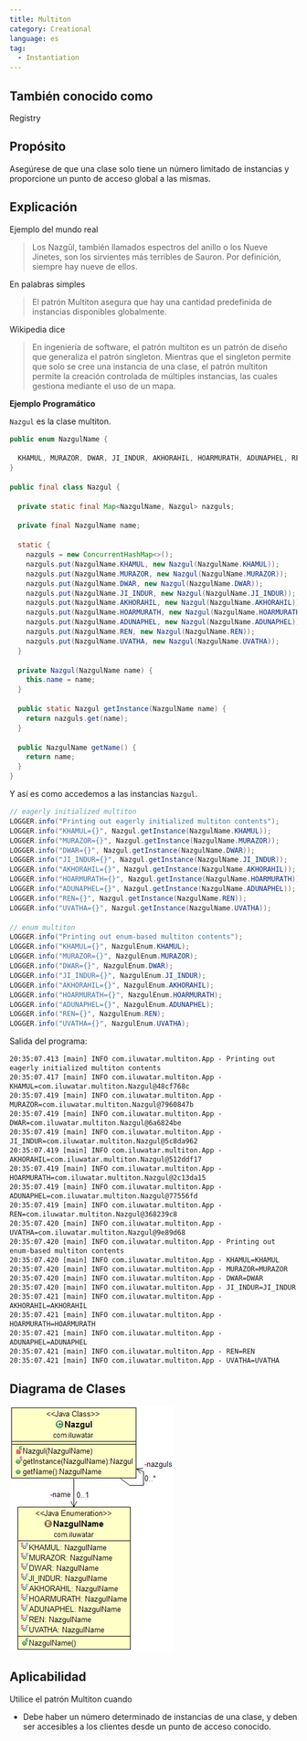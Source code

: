 ```yaml
---
title: Multiton
category: Creational
language: es
tag:
  - Instantiation
---
```


## También conocido como

Registry

## Propósito

Asegúrese de que una clase solo tiene un número limitado de instancias y proporcione un punto de acceso global a las
mismas.

## Explicación

Ejemplo del mundo real

> Los Nazgûl, también llamados espectros del anillo o los Nueve Jinetes, son los sirvientes más terribles de Sauron. Por
> definición, siempre hay nueve de ellos.

En palabras simples

> El patrón Multiton asegura que hay una cantidad predefinida de instancias disponibles globalmente.

Wikipedia dice

> En ingeniería de software, el patrón multiton es un patrón de diseño que generaliza el patrón singleton. Mientras que
> el singleton permite que solo se cree una instancia de una clase, el patrón multiton permite la creación controlada de
> múltiples instancias, las cuales gestiona mediante el uso de un mapa.

**Ejemplo Programático**

`Nazgul` es la clase multiton.

```java
public enum NazgulName {

  KHAMUL, MURAZOR, DWAR, JI_INDUR, AKHORAHIL, HOARMURATH, ADUNAPHEL, REN, UVATHA
}

public final class Nazgul {

  private static final Map<NazgulName, Nazgul> nazguls;

  private final NazgulName name;

  static {
    nazguls = new ConcurrentHashMap<>();
    nazguls.put(NazgulName.KHAMUL, new Nazgul(NazgulName.KHAMUL));
    nazguls.put(NazgulName.MURAZOR, new Nazgul(NazgulName.MURAZOR));
    nazguls.put(NazgulName.DWAR, new Nazgul(NazgulName.DWAR));
    nazguls.put(NazgulName.JI_INDUR, new Nazgul(NazgulName.JI_INDUR));
    nazguls.put(NazgulName.AKHORAHIL, new Nazgul(NazgulName.AKHORAHIL));
    nazguls.put(NazgulName.HOARMURATH, new Nazgul(NazgulName.HOARMURATH));
    nazguls.put(NazgulName.ADUNAPHEL, new Nazgul(NazgulName.ADUNAPHEL));
    nazguls.put(NazgulName.REN, new Nazgul(NazgulName.REN));
    nazguls.put(NazgulName.UVATHA, new Nazgul(NazgulName.UVATHA));
  }

  private Nazgul(NazgulName name) {
    this.name = name;
  }

  public static Nazgul getInstance(NazgulName name) {
    return nazguls.get(name);
  }

  public NazgulName getName() {
    return name;
  }
}
```

Y así es como accedemos a las instancias `Nazgul`.

```java
// eagerly initialized multiton
LOGGER.info("Printing out eagerly initialized multiton contents");
LOGGER.info("KHAMUL={}", Nazgul.getInstance(NazgulName.KHAMUL));
LOGGER.info("MURAZOR={}", Nazgul.getInstance(NazgulName.MURAZOR));
LOGGER.info("DWAR={}", Nazgul.getInstance(NazgulName.DWAR));
LOGGER.info("JI_INDUR={}", Nazgul.getInstance(NazgulName.JI_INDUR));
LOGGER.info("AKHORAHIL={}", Nazgul.getInstance(NazgulName.AKHORAHIL));
LOGGER.info("HOARMURATH={}", Nazgul.getInstance(NazgulName.HOARMURATH));
LOGGER.info("ADUNAPHEL={}", Nazgul.getInstance(NazgulName.ADUNAPHEL));
LOGGER.info("REN={}", Nazgul.getInstance(NazgulName.REN));
LOGGER.info("UVATHA={}", Nazgul.getInstance(NazgulName.UVATHA));

// enum multiton
LOGGER.info("Printing out enum-based multiton contents");
LOGGER.info("KHAMUL={}", NazgulEnum.KHAMUL);
LOGGER.info("MURAZOR={}", NazgulEnum.MURAZOR);
LOGGER.info("DWAR={}", NazgulEnum.DWAR);
LOGGER.info("JI_INDUR={}", NazgulEnum.JI_INDUR);
LOGGER.info("AKHORAHIL={}", NazgulEnum.AKHORAHIL);
LOGGER.info("HOARMURATH={}", NazgulEnum.HOARMURATH);
LOGGER.info("ADUNAPHEL={}", NazgulEnum.ADUNAPHEL);
LOGGER.info("REN={}", NazgulEnum.REN);
LOGGER.info("UVATHA={}", NazgulEnum.UVATHA);
```

Salida del programa:

```
20:35:07.413 [main] INFO com.iluwatar.multiton.App - Printing out eagerly initialized multiton contents
20:35:07.417 [main] INFO com.iluwatar.multiton.App - KHAMUL=com.iluwatar.multiton.Nazgul@48cf768c
20:35:07.419 [main] INFO com.iluwatar.multiton.App - MURAZOR=com.iluwatar.multiton.Nazgul@7960847b
20:35:07.419 [main] INFO com.iluwatar.multiton.App - DWAR=com.iluwatar.multiton.Nazgul@6a6824be
20:35:07.419 [main] INFO com.iluwatar.multiton.App - JI_INDUR=com.iluwatar.multiton.Nazgul@5c8da962
20:35:07.419 [main] INFO com.iluwatar.multiton.App - AKHORAHIL=com.iluwatar.multiton.Nazgul@512ddf17
20:35:07.419 [main] INFO com.iluwatar.multiton.App - HOARMURATH=com.iluwatar.multiton.Nazgul@2c13da15
20:35:07.419 [main] INFO com.iluwatar.multiton.App - ADUNAPHEL=com.iluwatar.multiton.Nazgul@77556fd
20:35:07.419 [main] INFO com.iluwatar.multiton.App - REN=com.iluwatar.multiton.Nazgul@368239c8
20:35:07.420 [main] INFO com.iluwatar.multiton.App - UVATHA=com.iluwatar.multiton.Nazgul@9e89d68
20:35:07.420 [main] INFO com.iluwatar.multiton.App - Printing out enum-based multiton contents
20:35:07.420 [main] INFO com.iluwatar.multiton.App - KHAMUL=KHAMUL
20:35:07.420 [main] INFO com.iluwatar.multiton.App - MURAZOR=MURAZOR
20:35:07.420 [main] INFO com.iluwatar.multiton.App - DWAR=DWAR
20:35:07.420 [main] INFO com.iluwatar.multiton.App - JI_INDUR=JI_INDUR
20:35:07.421 [main] INFO com.iluwatar.multiton.App - AKHORAHIL=AKHORAHIL
20:35:07.421 [main] INFO com.iluwatar.multiton.App - HOARMURATH=HOARMURATH
20:35:07.421 [main] INFO com.iluwatar.multiton.App - ADUNAPHEL=ADUNAPHEL
20:35:07.421 [main] INFO com.iluwatar.multiton.App - REN=REN
20:35:07.421 [main] INFO com.iluwatar.multiton.App - UVATHA=UVATHA
```

## Diagrama de Clases

![alt text](../../../multiton/etc/multiton.png "Multiton")

## Aplicabilidad

Utilice el patrón Multiton cuando

* Debe haber un número determinado de instancias de una clase, y deben ser accesibles a los clientes desde un punto de
  acceso conocido.

